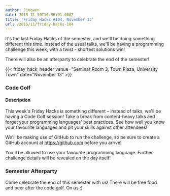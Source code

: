 ```yaml
---
author: Jingwen
date: 2015-11-10T16:56:01.000Z
title: 'Friday Hacks #104, November 13'
url: /2015/11/friday-hacks-104
---
```


It's the last Friday Hacks of the semester, and we'll be doing something
different this time. Instead of the usual talks, we'll be having a programming
challenge this week, with a twist - shortest solutions win!

There will also be an afterparty to celebrate the end of the semester!

{{< friday_hack_header venue="Seminar Room 3, Town Plaza, University Town" date="November 13" >}}

### Code Golf

#### Description

This week's Friday Hacks is something different – instead of talks, we'll be having a Code Golf session! Take a break from content-heavy talks and forget your programming languages' best practices. See how well you know your favourite languages and pit your skills against other attendees!

We'll be making use of GitHub to run the challenge, so be sure to create a GitHub account at https://github.com before you arrive!

You'll be allowed to use your favourite programming language. Further challenge details will be revealed on the day itself!

### Semester Afterparty

Come celebrate the end of this semester with us! There will be free food and beer after the code golf. On us :)
